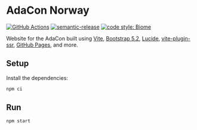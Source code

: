 # AdaCon Norway

[![GitHub Actions](https://github.com/adacon-norway/adacon/actions/workflows/build-and-publish.yaml/badge.svg)](https://github.com/adacon-norway/adacon/actions/workflows/build-and-publish.yaml)
[![semantic-release](https://img.shields.io/badge/%20%20%F0%9F%93%A6%F0%9F%9A%80-semantic--release-e10079.svg)](https://github.com/semantic-release/semantic-release)
[![code style: Biome](https://img.shields.io/badge/code_style-Biome-60a5fa.svg)](https://biomejs.dev/)

Website for the AdaCon built using [Vite](https://vitejs.dev/),
[Bootstrap 5.2](https://getbootstrap.com/docs/5.2/getting-started/introduction/),
[Lucide](https://lucide.dev/), [vite-plugin-ssr](https://vite-plugin-ssr.com/),
[GitHub Pages](https://docs.github.com/en/pages), and more.

## Setup

Install the dependencies:

```bash
npm ci
```

## Run

```bash
npm start
```
